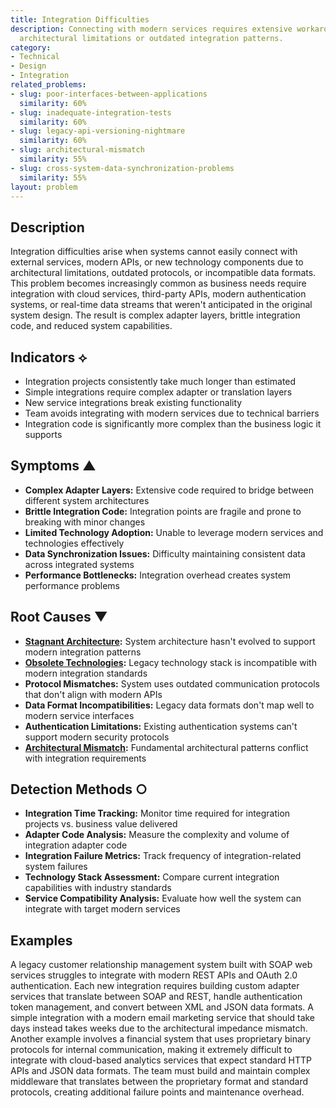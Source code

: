 ```yaml
---
title: Integration Difficulties
description: Connecting with modern services requires extensive workarounds due to
  architectural limitations or outdated integration patterns.
category:
- Technical
- Design
- Integration
related_problems:
- slug: poor-interfaces-between-applications
  similarity: 60%
- slug: inadequate-integration-tests
  similarity: 60%
- slug: legacy-api-versioning-nightmare
  similarity: 60%
- slug: architectural-mismatch
  similarity: 55%
- slug: cross-system-data-synchronization-problems
  similarity: 55%
layout: problem
---
```


## Description

Integration difficulties arise when systems cannot easily connect with external services, modern APIs, or new technology components due to architectural limitations, outdated protocols, or incompatible data formats. This problem becomes increasingly common as business needs require integration with cloud services, third-party APIs, modern authentication systems, or real-time data streams that weren't anticipated in the original system design. The result is complex adapter layers, brittle integration code, and reduced system capabilities.

## Indicators ⟡

- Integration projects consistently take much longer than estimated
- Simple integrations require complex adapter or translation layers
- New service integrations break existing functionality
- Team avoids integrating with modern services due to technical barriers
- Integration code is significantly more complex than the business logic it supports

## Symptoms ▲

- **Complex Adapter Layers:** Extensive code required to bridge between different system architectures
- **Brittle Integration Code:** Integration points are fragile and prone to breaking with minor changes
- **Limited Technology Adoption:** Unable to leverage modern services and technologies effectively
- **Data Synchronization Issues:** Difficulty maintaining consistent data across integrated systems
- **Performance Bottlenecks:** Integration overhead creates system performance problems

## Root Causes ▼

- **[Stagnant Architecture](stagnant-architecture.md):** System architecture hasn't evolved to support modern integration patterns
- **[Obsolete Technologies](obsolete-technologies.md):** Legacy technology stack is incompatible with modern integration standards
- **Protocol Mismatches:** System uses outdated communication protocols that don't align with modern APIs
- **Data Format Incompatibilities:** Legacy data formats don't map well to modern service interfaces
- **Authentication Limitations:** Existing authentication systems can't support modern security protocols
- **[Architectural Mismatch](architectural-mismatch.md):** Fundamental architectural patterns conflict with integration requirements

## Detection Methods ○

- **Integration Time Tracking:** Monitor time required for integration projects vs. business value delivered
- **Adapter Code Analysis:** Measure the complexity and volume of integration adapter code
- **Integration Failure Metrics:** Track frequency of integration-related system failures
- **Technology Stack Assessment:** Compare current integration capabilities with industry standards
- **Service Compatibility Analysis:** Evaluate how well the system can integrate with target modern services

## Examples

A legacy customer relationship management system built with SOAP web services struggles to integrate with modern REST APIs and OAuth 2.0 authentication. Each new integration requires building custom adapter services that translate between SOAP and REST, handle authentication token management, and convert between XML and JSON data formats. A simple integration with a modern email marketing service that should take days instead takes weeks due to the architectural impedance mismatch. Another example involves a financial system that uses proprietary binary protocols for internal communication, making it extremely difficult to integrate with cloud-based analytics services that expect standard HTTP APIs and JSON data formats. The team must build and maintain complex middleware that translates between the proprietary format and standard protocols, creating additional failure points and maintenance overhead.